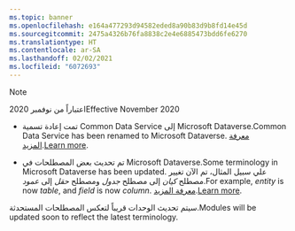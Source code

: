 ```yaml
---
ms.topic: banner
ms.openlocfilehash: e164a477293d94582eded8a90b83d9b8fd14e45d
ms.sourcegitcommit: 2475a4326b76fa8838c2e4e6885473bdd6fe6270
ms.translationtype: HT
ms.contentlocale: ar-SA
ms.lasthandoff: 02/02/2021
ms.locfileid: "6072693"
---
```

> [!NOTE]
> <span data-ttu-id="57976-101">اعتباراً من نوفمبر 2020</span><span class="sxs-lookup"><span data-stu-id="57976-101">Effective November 2020</span></span>
> - <span data-ttu-id="57976-102">تمت إعادة تسمية Common Data Service إلى Microsoft Dataverse.</span><span class="sxs-lookup"><span data-stu-id="57976-102">Common Data Service has been renamed to Microsoft Dataverse.</span></span> <span data-ttu-id="57976-103">[معرفة المزيد](https://aka.ms/pauappblog/?azure-portal=true).</span><span class="sxs-lookup"><span data-stu-id="57976-103">[Learn more](https://aka.ms/pauappblog/?azure-portal=true).</span></span>
>
> - <span data-ttu-id="57976-104">تم تحديث بعض المصطلحات في Microsoft Dataverse.</span><span class="sxs-lookup"><span data-stu-id="57976-104">Some terminology in Microsoft Dataverse has been updated.</span></span> <span data-ttu-id="57976-105">علي سبيل المثال، تم الآن تغيير مصطلح *كيان* إلى مصطلح *جدول* ومصطلح *حقل* إلى *عمود*.</span><span class="sxs-lookup"><span data-stu-id="57976-105">For example, *entity* is now *table*, and *field* is now *column*.</span></span> <span data-ttu-id="57976-106">[معرفة المزيد](https://go.microsoft.com/fwlink/?linkid=2147247/?azure-portal=true).</span><span class="sxs-lookup"><span data-stu-id="57976-106">[Learn more](https://go.microsoft.com/fwlink/?linkid=2147247/?azure-portal=true).</span></span>
>
> <span data-ttu-id="57976-107">سيتم تحديث الوحدات قريباً لتعكس المصطلحات المستحدثة.</span><span class="sxs-lookup"><span data-stu-id="57976-107">Modules will be updated soon to reflect the latest terminology.</span></span>
